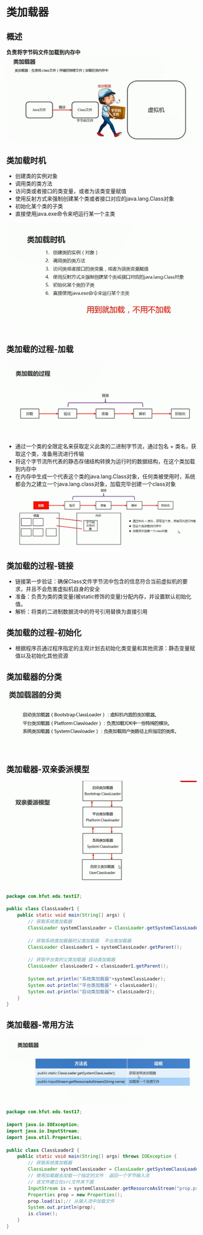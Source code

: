 # 类加载器

## 概述

**负责将字节码文件加载到内存中**
![图 1](../images/4372e2fb36db3c7cdaad3a71fb0f8f88b6be5fa07ccb90d16a181b9cf61219c5.png)  

## 类加载时机

* 创建类的实例对象
* 调用类的类方法
* 访问类或者接口的类变量，或者为该类变量赋值
* 使用反射方式来强制创建某个类或者接口对应的java.lang.Class对象
* 初始化某个类的子类
* 直接使用java.exe命令来吧运行某一个主类


![图 2](../images/2fab38208edb9dd53f00f4dc7b2b5a636d037e1e4684a5e15b6d940a520eea00.png)  

## 类加载的过程-加载

![图 3](../images/6f489b3512d1f5668fd9d0dea18eb1ea9ed968ea8e3322e4b5a2968a9078321e.png)  

* 通过一个类的全限定名来获取定义此类的二进制字节流，通过包名 + 类名，获取这个类，准备用流进行传输
* 将这个字节流所代表的静态存储结构转换为运行时的数据结构，在这个类加载到内存中
* 在内存中生成一个代表这个类的java.lang.Class对象，任何类被使用时，系统都会为之建立一个java.lang.class对象，加载完毕创建一个class对象
![图 4](../images/2cacc9201b9c22605b9c1bd6121cedd2c7c812d1474a46195f9f38d8a799678e.png)  


## 类加载的过程-链接

* 链接第一步验证：确保Class文件字节流中包含的信息符合当前虚拟机的要求，并且不会危害虚拟机自身的安全
* 准备：负责为类的类变量(被static修饰的变量)分配内存，并设置默认初始化值。
* 解析：将类的二进制数据流中的符号引用替换为直接引用

## 类加载的过程-初始化

* 根据程序员通过程序指定的主观计划去初始化类变量和其他资源：静态变量赋值以及初始化其他资源

## 类加载器的分类

![图 5](../images/d7dc56fdaef881074c51ef3015418304ce9fad9eba527fbcb87bfe5ea3c3b8db.png)  

## 类加载器-双亲委派模型

![图 6](../images/7e581712dbd0878ae3e25b981f9703bfcccda074030701c2ac7a43e20523b17e.png)  

```java
package com.hfut.edu.test17;

public class ClassLoader1 {
    public static void main(String[] args) {
        // 获取系统类加载器
        ClassLoader systemClassLoader = ClassLoader.getSystemClassLoader();

        // 获取系统类加载器的父类加载器  平台类加载器
        ClassLoader classLoader1 = systemClassLoader.getParent();

        // 获取平台类的父类加载器 启动类加载器
        ClassLoader classLoader2 = classLoader1.getParent();

        System.out.println("系统类加载器"+systemClassLoader);
        System.out.println("平台类加载器" + classLoader1);
        System.out.println("启动类加载器"+ classLoader2);
    }
}
```

## 类加载器-常用方法

![图 7](../images/2752179b962046ed498b25b6146109a5cccf9bff45fc2f4060570de6f9230a69.png)  

```java
package com.hfut.edu.test17;

import java.io.IOException;
import java.io.InputStream;
import java.util.Properties;

public class ClassLoader2 {
    public static void main(String[] args) throws IOException {
        // 获取系统类加载器
        ClassLoader systemClassLoader = ClassLoader.getSystemClassLoader();
        // 使用加载器去加载一个指定的文件  返回一个字节输入流
        // 该文件建立在src文件夹下面
        InputStream is = systemClassLoader.getResourceAsStream("prop.properties");
        Properties prop = new Properties();
        prop.load(is);// 从输入流中加载文件
        System.out.println(prop);
        is.close();
    }
}
```
